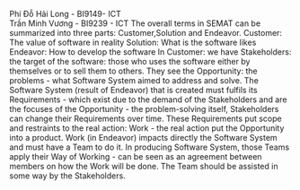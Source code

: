 Phí Đỗ Hải Long - BI9149- ICT				
Trần Minh Vương - BI9239 - ICT
The overall terms in SEMAT can be summarized into three parts: Customer,Solution and Endeavor. 
Customer: The value of software in reality
Solution: What is the software likes
Endeavor: How to develop the software
In Customer: we have Stakeholders: the target of the software: those who uses the software either by themselves or to sell them to others.
They see the Opportunity: the problems - what Software System aimed to address and solve.
The Software System (result of Endeavor) that is created must fulfils its Requirements - which exist due to the demand of the Stakeholders and are the focuses of the Opportunity - the problem-solving itself, Stakeholders can change their Requirements over time. These Requirements put scope and restraints to the real action: Work - the real action put the Opportunity into a product.
Work (in Endeavor) impacts directly the Software System and must have a Team to do it. In producing Software System, those Teams apply their Way of Working - can be seen as an agreement between members on how the Work will be done. The Team should be assisted in some way by the Stakeholders.
